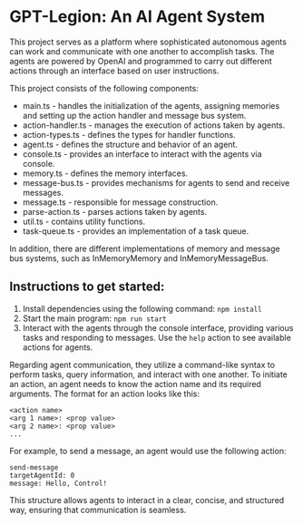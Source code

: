 # GPT-Legion: An AI Agent System

This project serves as a platform where sophisticated autonomous agents can work and communicate with one another to accomplish tasks. The agents are powered by OpenAI and programmed to carry out different actions through an interface based on user instructions.

This project consists of the following components:
- main.ts - handles the initialization of the agents, assigning memories and setting up the action handler and message bus system.
- action-handler.ts - manages the execution of actions taken by agents.
- action-types.ts - defines the types for handler functions.
- agent.ts - defines the structure and behavior of an agent.
- console.ts - provides an interface to interact with the agents via console.
- memory.ts - defines the memory interfaces.
- message-bus.ts - provides mechanisms for agents to send and receive messages.
- message.ts - responsible for message construction.
- parse-action.ts - parses actions taken by agents.
- util.ts - contains utility functions.
- task-queue.ts - provides an implementation of a task queue.

In addition, there are different implementations of memory and message bus systems, such as InMemoryMemory and InMemoryMessageBus.

## Instructions to get started:

1. Install dependencies using the following command:
   `npm install`
2. Start the main program:
   `npm run start`
3. Interact with the agents through the console interface, providing various tasks and responding to messages. Use the `help` action to see available actions for agents.

Regarding agent communication, they utilize a command-like syntax to perform tasks, query information, and interact with one another. To initiate an action, an agent needs to know the action name and its required arguments. The format for an action looks like this:
```
<action name>
<arg 1 name>: <prop value>
<arg 2 name>: <prop value>
...
```

For example, to send a message, an agent would use the following action:
```
send-message
targetAgentId: 0
message: Hello, Control!
```

This structure allows agents to interact in a clear, concise, and structured way, ensuring that communication is seamless.